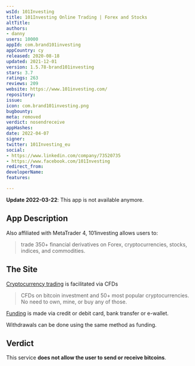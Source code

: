 ```yaml
---
wsId: 101Investing
title: 101Investing Online Trading | Forex and Stocks
altTitle: 
authors:
- danny
users: 10000
appId: com.brand101investing
appCountry: cy
released: 2020-08-18
updated: 2021-12-01
version: 1.5.78-brand101investing
stars: 3.7
ratings: 263
reviews: 209
website: https://www.101investing.com/
repository: 
issue: 
icon: com.brand101investing.png
bugbounty: 
meta: removed
verdict: nosendreceive
appHashes: 
date: 2022-04-07
signer: 
twitter: 101Investing_eu
social:
- https://www.linkedin.com/company/73520735
- https://www.facebook.com/101Investing
redirect_from: 
developerName: 
features: 

---
```


**Update 2022-03-22**: This app is not available anymore.

## App Description

Also affiliated with MetaTrader 4, 101investing allows users to:

> trade 350+ financial derivatives on Forex, cryptocurrencies, stocks, indices, and commodities.

## The Site

[Cryptocurrency trading](https://www.101investing.com/en/cryptocurrency-trading) is facilitated via CFDs

> CFDs on bitcoin investment and 50+ most popular cryptocurrencies. No need to own, mine, or buy any of those.

[Funding](https://www.101investing.com/en/faq) is made via credit or debit card, bank transfer or e-wallet.

Withdrawals can be done using the same method as funding.

## Verdict

This service **does not allow the user to send or receive bitcoins**. 
